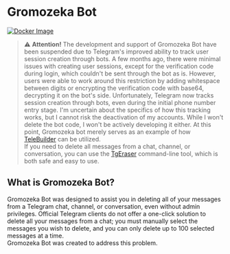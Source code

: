 # Gromozeka Bot

[![Docker Image](https://img.shields.io/docker/v/enginerd/gromozeka?label=dockerhub&logo=docker&sort=semver)](https://hub.docker.com/r/enginerd/gromozeka)

> :warning: **Attention!** The development and support of Gromozeka Bot have been suspended due to Telegram's improved ability to track user session creation through bots. A few months ago, there were minimal issues with creating user sessions, except for the verification code during login, which couldn't be sent through the bot as is. However, users were able to work around this restriction by adding whitespace between digits or encrypting the verification code with base64, decrypting it on the bot's side. Unfortunately, Telegram now tracks session creation through bots, even during the initial phone number entry stage. I'm uncertain about the specifics of how this tracking works, but I cannot risk the deactivation of my accounts. While I won't delete the bot code, I won't be actively developing it either. At this point, Gromozeka bot merely serves as an example of how [TeleBuilder](https://github.com/en9inerd/telebuilder) can be utilized.  
If you need to delete all messages from a chat, channel, or conversation, you can use the [TgEraser](https://pypi.org/project/tgeraser/) command-line tool, which is both safe and easy to use.

## What is Gromozeka Bot?

Gromozeka Bot was designed to assist you in deleting all of your messages from a Telegram chat, channel, or conversation, even without admin privileges. Official Telegram clients do not offer a one-click solution to delete all your messages from a chat; you must manually select the messages you wish to delete, and you can only delete up to 100 selected messages at a time.  
Gromozeka Bot was created to address this problem.
